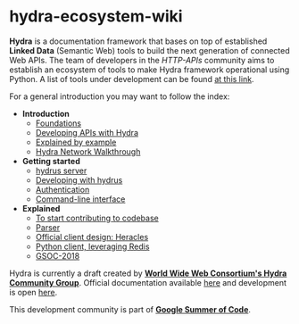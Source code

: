 # hydra-ecosystem-wiki

**Hydra** is a documentation framework that bases on top of established **Linked Data** (Semantic Web) tools to build the next generation of connected Web APIs. The team of developers in the *HTTP-APIs* community aims to establish an ecosystem of tools to make Hydra framework operational using Python. A list of tools under development can be found [at this link](https://github.com/HTTP-APIs).

For a general introduction you may want to follow the index:

* **Introduction**
    * [Foundations](00-Home.md)
    * [Developing APIs with Hydra](Workflow.md)
    * [Explained by example](Example.md)
    * [Hydra Network Walkthrough](Design.md)
* **Getting started**
    * [hydrus server](hydrus-demo.md)
    * [Developing with hydrus](01-Usage.md)
    * [Authentication](Auth.md)
    * [Command-line interface](CLI.md)
* **Explained**
    * [To start contributing to codebase](Starting-Material.md)
    * [Parser](Parser.md)
    * [Official client design: Heracles](heracles_explained.md)
    * [Python client, leveraging Redis](hydra-agent-redis-graph.md)
    * [GSOC-2018](GSoC-2018.md)

Hydra is currently a draft created by [**World Wide Web Consortium's Hydra Community Group**](https://www.w3.org/community/hydra/). Official documentation available [here](http://hydra-cg.com) and development is open [here](https://github.com/HydraCG).

This development community is part of [**Google Summer of Code**](https://summerofcode.withgoogle.com/organizations/5502406444449792/). 
